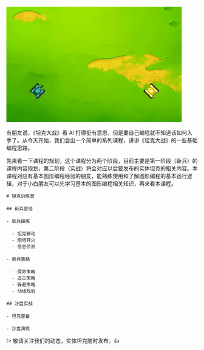 ![](_media/tank.gif)

有朋友说，《坦克大战》看 AI 打得挺有意思，但是要自己编程就不知道该如何入手了。从今天开始，我们会出一个简单的系列课程，讲讲《坦克大战》的一些基础编程思路。

先来看一下课程的规划，这个课程分为两个阶段，目前主要是第一阶段（新兵）的课程内容规划，第二阶段（实战）将会对应以后要发布的实体坦克的相关内容。本课程对应有基本图形编程经验的朋友，能熟练使用和了解图形编程的基本运行逻辑，对于小白朋友可以先学习基本的图形编程相关知识，再来看本课程。

```markmap
# 坦克训练营

## 新兵营地

- 新兵操练

  - 坦克移动
  - 炮塔开火
  - 信息侦测

- 新兵策略

  - 保命策略
  - 追击策略
  - 躲避策略
  - 动线规划

## 沙盘实战

- 坦克整备

- 沙盘演练

```

!> 敬请关注我们的动态，实体坦克随时发布。:+1:
